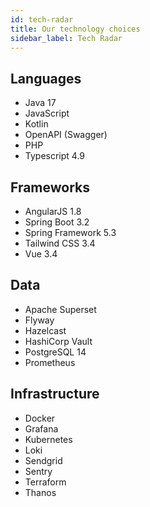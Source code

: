 ```yaml
---
id: tech-radar
title: Our technology choices
sidebar_label: Tech Radar
---
```


## Languages

* Java 17
* JavaScript
* Kotlin
* OpenAPI (Swagger)
* PHP
* Typescript 4.9

## Frameworks

* AngularJS 1.8
* Spring Boot 3.2
* Spring Framework 5.3
* Tailwind CSS 3.4
* Vue 3.4

## Data

* Apache Superset
* Flyway
* Hazelcast
* HashiCorp Vault
* PostgreSQL 14
* Prometheus

## Infrastructure

* Docker
* Grafana
* Kubernetes
* Loki
* Sendgrid
* Sentry
* Terraform
* Thanos
